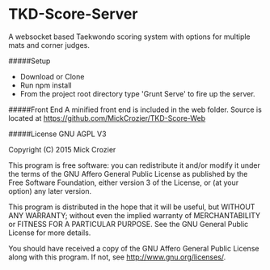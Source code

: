 TKD-Score-Server
=============

A websocket based Taekwondo scoring system with options for multiple mats and corner judges. 

#####Setup
- Download or Clone
- Run npm install
- From the project root directory type 'Grunt Serve' to fire up the server.

#####Front End
A minified front end is included in the web folder.
Source is located at https://github.com/MickCrozier/TKD-Score-Web

#####License
GNU AGPL V3

Copyright (C) 2015  Mick Crozier

This program is free software: you can redistribute it and/or modify
it under the terms of the GNU Affero General Public License as published by
the Free Software Foundation, either version 3 of the License, or
(at your option) any later version.

This program is distributed in the hope that it will be useful,
but WITHOUT ANY WARRANTY; without even the implied warranty of
MERCHANTABILITY or FITNESS FOR A PARTICULAR PURPOSE.  See the
GNU General Public License for more details.

You should have received a copy of the GNU Affero General Public License
along with this program.  If not, see <http://www.gnu.org/licenses/>.

